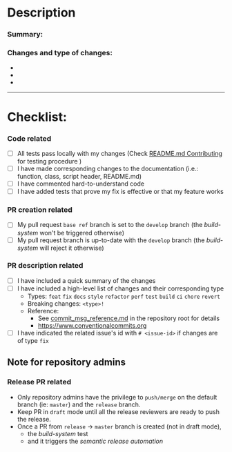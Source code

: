 # Description
### Summary:






### Changes and type of changes:

- 
- 
- 


---

# Checklist:

### Code related
- [ ] All tests pass locally with my changes (Check [README.md Contributing](https://github.com/norlab-ulaval/libpointmatcher/tree/master#contributing) for testing procedure ) 
- [ ] I have made corresponding changes to the documentation (i.e.: function, class, script header,
  README.md)
- [ ] I have commented hard-to-understand code 
- [ ] I have added tests that prove my fix is effective or that my feature works

### PR creation related 
- [ ] My pull request `base ref` branch is set to the `develop` branch (the _build-system_ won't be triggered otherwise) 
- [ ] My pull request branch is up-to-date with the `develop` branch (the _build-system_ will reject it otherwise)

### PR description related 
- [ ] I have included a quick summary of the changes
- [ ] I have included a high-level list of changes and their corresponding type 
  - Types: `feat` `fix` `docs` `style` `refactor` `perf` `test` `build` `ci` `chore` `revert`
  - Breaking changes: `<type>!`
  - Reference: 
    - See [commit_msg_reference.md](https://github.com/norlab-ulaval/libpointmatcher/blob/master/commit_msg_reference.md) in the repository root for details
    - https://www.conventionalcommits.org
- [ ] I have indicated the related issue's id with `# <issue-id>` if changes are of type `fix`

 ## Note for repository admins
 ### Release PR related
- Only repository admins have the privilege to `push/merge` on the default branch (ie: `master`) and the `release` branch.
- Keep PR in `draft` mode until all the release reviewers are ready to push the release. 
- Once a PR from `release` -> `master` branch is created (not in draft mode),  
  - the _build-system_ test
  - and it triggers the _semantic release automation_
